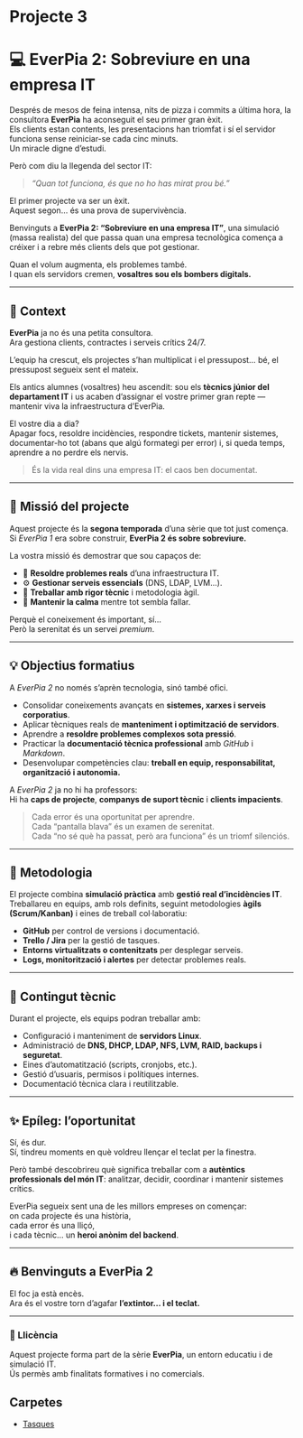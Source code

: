 # Projecte 3
# 💻 EverPia 2: Sobreviure en una empresa IT

Després de mesos de feina intensa, nits de pizza i commits a última hora, la consultora **EverPia** ha aconseguit el seu primer gran èxit.  
Els clients estan contents, les presentacions han triomfat i sí el servidor funciona sense reiniciar-se cada cinc minuts.  
Un miracle digne d’estudi.

Però com diu la llegenda del sector IT:  
> *“Quan tot funciona, és que no ho has mirat prou bé.”*

El primer projecte va ser un èxit.  
Aquest segon… és una prova de supervivència.

Benvinguts a **EverPia 2: “Sobreviure en una empresa IT”**, una simulació (massa realista) del que passa quan una empresa tecnològica comença a créixer i a rebre més clients dels que pot gestionar.

Quan el volum augmenta, els problemes també.  
I quan els servidors cremen, **vosaltres sou els bombers digitals.**

---

## 🧩 Context

**EverPia** ja no és una petita consultora.  
Ara gestiona clients, contractes i serveis crítics 24/7.  

L’equip ha crescut, els projectes s’han multiplicat i el pressupost… bé, el pressupost segueix sent el mateix.

Els antics alumnes (vosaltres) heu ascendit: sou els **tècnics júnior del departament IT** i us acaben d’assignar el vostre primer gran repte — mantenir viva la infraestructura d’EverPia.

El vostre dia a dia?  
Apagar focs, resoldre incidències, respondre tickets, mantenir sistemes, documentar-ho tot (abans que algú formategi per error) i, si queda temps, aprendre a no perdre els nervis.

> És la vida real dins una empresa IT: el caos ben documentat.

---

## 🎯 Missió del projecte

Aquest projecte és la **segona temporada** d’una sèrie que tot just comença.  
Si *EverPia 1* era sobre construir, **EverPia 2 és sobre sobreviure.**

La vostra missió és demostrar que sou capaços de:

- 🧠 **Resoldre problemes reals** d’una infraestructura IT.  
- ⚙️ **Gestionar serveis essencials** (DNS, LDAP, LVM…).  
- 🧩 **Treballar amb rigor tècnic** i metodologia àgil.  
- 🧘 **Mantenir la calma** mentre tot sembla fallar.

Perquè el coneixement és important, sí…  
Però la serenitat és un servei *premium*.

---

## 💡 Objectius formatius

A *EverPia 2* no només s’aprèn tecnologia, sinó també ofici.  

- Consolidar coneixements avançats en **sistemes, xarxes i serveis corporatius**.  
- Aplicar tècniques reals de **manteniment i optimització de servidors**.  
- Aprendre a **resoldre problemes complexos sota pressió**.  
- Practicar la **documentació tècnica professional** amb *GitHub* i *Markdown*.  
- Desenvolupar competències clau: **treball en equip, responsabilitat, organització i autonomia.**

A *EverPia 2* ja no hi ha professors:  
Hi ha **caps de projecte**, **companys de suport tècnic** i **clients impacients**.

> Cada error és una oportunitat per aprendre.  
> Cada “pantalla blava” és un examen de serenitat.  
> Cada “no sé què ha passat, però ara funciona” és un triomf silenciós.

---

## 🔧 Metodologia

El projecte combina **simulació pràctica** amb **gestió real d’incidències IT**.  
Treballareu en equips, amb rols definits, seguint metodologies **àgils (Scrum/Kanban)** i eines de treball col·laboratiu:

- **GitHub** per control de versions i documentació.  
- **Trello / Jira** per la gestió de tasques.  
- **Entorns virtualitzats o contenitzats** per desplegar serveis.  
- **Logs, monitorització i alertes** per detectar problemes reals.  

---

## 🧱 Contingut tècnic

Durant el projecte, els equips podran treballar amb:

- Configuració i manteniment de **servidors Linux**.  
- Administració de **DNS, DHCP, LDAP, NFS, LVM, RAID, backups i seguretat**.  
- Eines d’automatització (scripts, cronjobs, etc.).  
- Gestió d’usuaris, permisos i polítiques internes.  
- Documentació tècnica clara i reutilitzable.  

---

## ✨ Epíleg: l’oportunitat

Sí, és dur.  
Sí, tindreu moments en què voldreu llençar el teclat per la finestra.  

Però també descobrireu què significa treballar com a **autèntics professionals del món IT**: analitzar, decidir, coordinar i mantenir sistemes crítics.

EverPia segueix sent una de les millors empreses on començar:  
on cada projecte és una història,  
cada error és una lliçó,  
i cada tècnic… un **heroi anònim del backend**.

---

## 🔥 Benvinguts a EverPia 2

El foc ja està encès.  
Ara és el vostre torn d’agafar **l’extintor… i el teclat.**

---

### 📄 Llicència
Aquest projecte forma part de la sèrie **EverPia**, un entorn educatiu i de simulació IT.  
Ús permès amb finalitats formatives i no comercials.

## Carpetes

- [Tasques](./Tasques)

